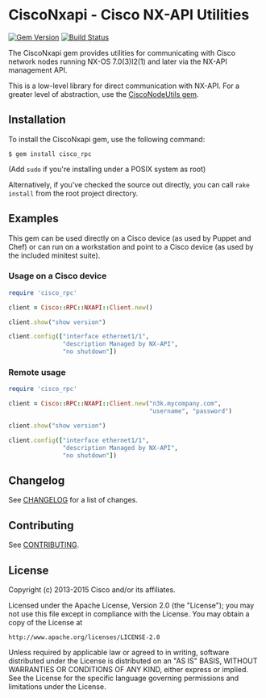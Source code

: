 # CiscoNxapi - Cisco NX-API Utilities

[![Gem Version](https://badge.fury.io/rb/cisco_rpc.svg)](http://badge.fury.io/rb/cisco_rpc)
[![Build Status](https://travis-ci.org/cisco/cisco-nxapi.svg?branch=develop)](https://travis-ci.org/cisco/cisco-nxapi)

The CiscoNxapi gem provides utilities for communicating with Cisco network
nodes running NX-OS 7.0(3)I2(1) and later via the NX-API management API.

This is a low-level library for direct communication with NX-API.
For a greater level of abstraction, use the [CiscoNodeUtils gem](https://rubygems.org/gems/cisco_node_utils).

## Installation

To install the CiscoNxapi gem, use the following command:

    $ gem install cisco_rpc

(Add `sudo` if you're installing under a POSIX system as root)

Alternatively, if you've checked the source out directly, you can call
`rake install` from the root project directory.

## Examples

This gem can be used directly on a Cisco device (as used by Puppet and Chef)
or can run on a workstation and point to a Cisco device (as used by the
included minitest suite).

### Usage on a Cisco device

```ruby
require 'cisco_rpc'

client = Cisco::RPC::NXAPI::Client.new()

client.show("show version")

client.config(["interface ethernet1/1",
               "description Managed by NX-API",
               "no shutdown"])
```

### Remote usage

```ruby
require 'cisco_rpc'

client = Cisco::RPC::NXAPI::Client.new("n3k.mycompany.com",
                                       "username", "password")

client.show("show version")

client.config(["interface ethernet1/1",
               "description Managed by NX-API",
               "no shutdown"])
```

## Changelog

See [CHANGELOG](CHANGELOG.md) for a list of changes.

## Contributing

See [CONTRIBUTING](CONTRIBUTING.md).

## License

Copyright (c) 2013-2015 Cisco and/or its affiliates.

Licensed under the Apache License, Version 2.0 (the "License");
you may not use this file except in compliance with the License.
You may obtain a copy of the License at

    http://www.apache.org/licenses/LICENSE-2.0

Unless required by applicable law or agreed to in writing, software
distributed under the License is distributed on an "AS IS" BASIS,
WITHOUT WARRANTIES OR CONDITIONS OF ANY KIND, either express or implied.
See the License for the specific language governing permissions and
limitations under the License.
